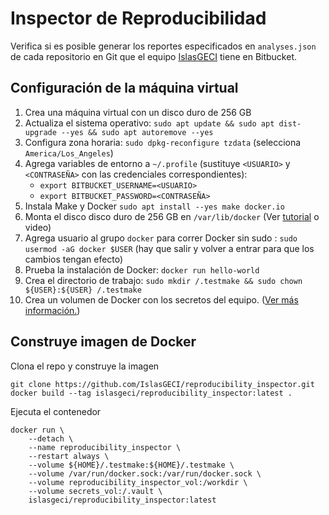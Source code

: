 # Inspector de Reproducibilidad

Verifica si es posible generar los reportes especificados en `analyses.json` de
cada repositorio en Git que el equipo [IslasGECI](https://bitbucket.org/IslasGECI/) tiene en Bitbucket.

## Configuración de la máquina virtual

1. Crea una máquina virtual con un disco duro de 256 GB
1. Actualiza el sistema operativo: `sudo apt update && sudo apt dist-upgrade --yes && sudo apt autoremove --yes`
1. Configura zona horaria: `sudo dpkg-reconfigure tzdata` (selecciona `America/Los_Angeles`)
1. Agrega variables de entorno a `~/.profile` (sustituye `<USUARIO>` y `<CONTRASEÑA>` con las credenciales correspondientes):
    - `export BITBUCKET_USERNAME=<USUARIO>`
    - `export BITBUCKET_PASSWORD=<CONTRASEÑA>`
1. Instala Make y Docker `sudo apt install --yes make docker.io`
1. Monta el disco disco duro de 256 GB en `/var/lib/docker` (Ver [tutorial](https://medium.com/@sh.tsang/partitioning-formatting-and-mounting-a-hard-drive-in-linux-ubuntu-18-04-324b7634d1e0) o video)
1. Agrega usuario al grupo `docker` para correr Docker sin sudo : `sudo usermod -aG docker $USER` (hay que salir y volver a entrar para que los cambios tengan efecto)
1. Prueba la instalación de Docker: `docker run hello-world`
1. Crea el directorio de trabajo: `sudo mkdir /.testmake && sudo chown ${USER}:${USER} /.testmake`
1. Crea un volumen de Docker con los secretos del equipo. ([Ver más información.](https://docs.google.com/document/d/1lY7ycXs4J8wp1OyJCmPsvfB7YdQqscqL52cIZxBP6Rw/edit?usp=sharing))

## Construye imagen de Docker

Clona el repo y construye la imagen

```shell
git clone https://github.com/IslasGECI/reproducibility_inspector.git
docker build --tag islasgeci/reproducibility_inspector:latest .
```

Ejecuta el contenedor

```shell
docker run \
    --detach \
    --name reproducibility_inspector \
    --restart always \
    --volume ${HOME}/.testmake:${HOME}/.testmake \
    --volume /var/run/docker.sock:/var/run/docker.sock \
    --volume reproducibility_inspector_vol:/workdir \
    --volume secrets_vol:/.vault \
    islasgeci/reproducibility_inspector:latest
```
